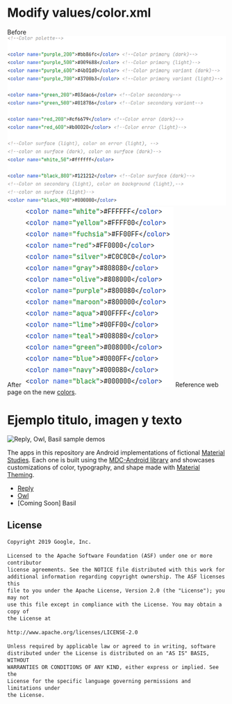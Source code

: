 # Modify values/color.xml
Before
<img src="screenshots/sc1.PNG"/>
After
<img src="screenshots/sc2.PNG"/>
Reference web page on the new [colors](https://stackoverflow.com/questions/3769762/web-colors-in-an-android-color-xml-resource-file).
# Ejemplo titulo, imagen y texto

<img src="screenshots/mdc_samples.gif" alt="Reply, Owl, Basil sample demos"/>

The apps in this repository are Android implementations of fictional [Material Studies](https://material.io/design/material-studies/). Each one is built using the [MDC-Android library](http://github.com/material-components/material-components-android/) and showcases customizations of color, typography, and shape made with [Material Theming](https://material.io/design/material-theming/).

* [Reply](Reply)
* [Owl](Owl)
* [Coming Soon] Basil

## License

```
Copyright 2019 Google, Inc.

Licensed to the Apache Software Foundation (ASF) under one or more contributor
license agreements. See the NOTICE file distributed with this work for
additional information regarding copyright ownership. The ASF licenses this
file to you under the Apache License, Version 2.0 (the "License"); you may not
use this file except in compliance with the License. You may obtain a copy of
the License at

http://www.apache.org/licenses/LICENSE-2.0

Unless required by applicable law or agreed to in writing, software
distributed under the License is distributed on an "AS IS" BASIS, WITHOUT
WARRANTIES OR CONDITIONS OF ANY KIND, either express or implied. See the
License for the specific language governing permissions and limitations under
the License.
```
